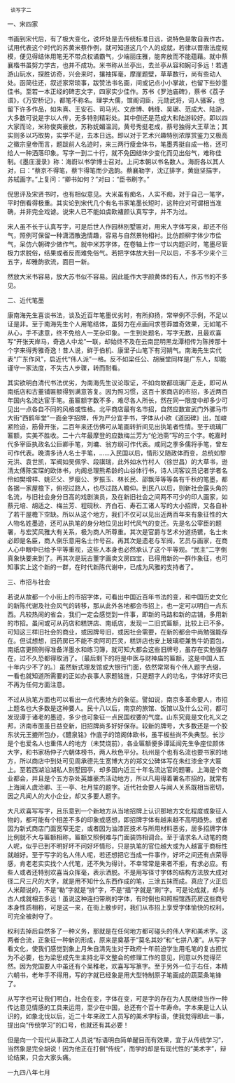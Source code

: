      谈写字二 

   一、宋四家 

   书画到宋代后，有了极大变化，说坏处是去传统标准日远，说特色是敢自我作古。试用代表这个时代的苏黄米蔡作例，就可知道这几个人的成就，若律以晋唐法度规模，便见得结体用笔无不带点权谲霸气，少端丽庄雅，能奔放而不能蕴藉。就中蔡襄楷书虽努力学古，也并不成功。米书称从兰亭出，去兰亭从容和婉可多远！若遇游山玩水，探胜访奇，兴会来时，攘袖挥毫，摩崖题壁，草草数行，尚有些动人处。函简往还，叙述家常琐事，跋赞法书名画，间或记点小小掌故，也留下些妙墨佳书。至若一本正经的碑志文字，四家实少佳作。苏书《罗池庙碑》，蔡书《荔子谱》，《万安桥记》，都笔不称名。理学大儒，馆阁词臣，元勋武将，词人骚客，也留下许多作品，如朱熹、王安石、司马光、文彦博、韩绛、吴琚、范成大、陆游，大多数可说是字以人传，无多特别精彩处。其中倒还是范成大和陆游较好。即以四大家而论，米称俊爽豪放，苏称妩媚温润，黄号秀挺老成，蔡号独得大王草法；其实则多以巧取势，实学不足，去本日远。即以对于艺术兴趣特别浓厚赏鉴力又极高之徽宗皇帝而言，题跋前人名迹时，来三两行瘦金体书，笔墨秀挺自成一格，还可给人一种洒落印象。写字一到二十行，就不免因结体少变化而见出俗气，难称佳制。《墨庄漫录》称：海嶎以书学博士召对。上问本朝以书名数人。海嶎各以其人对，曰：“蔡京不得笔，蔡卞得笔而少逸韵。蔡襄勒字，沈辽排字，黄庭坚描字，苏轼画字。”上复问：“卿书如何？”对曰：“臣书刷字。” 

   倪思评及宋贤书时，也有相似意见。大米虽有痴名，人实不痴，对于自己一笔字，平时倒看得极重。其实论到宋代几个有名书家笔墨长短时，这种应对可谓相当准确，并非完全戏谑。说宋人已不能如虞欧褚颜认真写字，并不为过。

   宋人虽不长于认真写字，可是后世人作园林别墅匾对，用宋人字体写来，却还不俗气，照例可保留一种潇洒散逸情趣，容易与自然景物相衬。比仿颜柳字体少市侩气，呆仿六朝碑少做作气。就中米苏字体，在卷轴上作一寸以内题识时，笔墨尽管极力求脱俗，结果或者反而难免俗气。若把字体放大到一尺以后，不多不少来个三五字，却雅韵欲流，面目一新。

   然放大米书容易，放大苏书似不容易。因此能作大字颜黄体的有人，作苏书的不多见。 

   二、近代笔墨 

   康南海先生喜谈书法，谈及近百年笔墨优劣时，有所抑扬，常举例不示例，不足以证是非。至于南海先生个人用笔结体，虽努力在点画间求苍莽雄奇效果，无如笔不从心，手不逮意，终不免给人一芜杂印象。一生到处题名，写字无数，且最欢喜写“开张天岸马，奇逸人中龙”一联，却始终不及在云南昆明黑龙潭相传为陈抟那十个字来得秀雅奇逸！昔人说，鲜于伯机、康里子山笔下有河朔气。南海先生实代表“广东作风”，启近代“伟人派”一格。反不如梁任公、胡展堂同样是广东人，却能谨守一家法度，不失古人步骤，转而耐看。

   其实欲明白清代书法优劣，为南海先生议论取证，不如向故都琉璃厂走走，即可从南纸店和古董铺匾额得到满意答复。因为照习惯，这百十家商店的市招，多近两百年国内名流达宦手笔。虽匾额字数不多，难尽各人所长，然在同一限度中却多少可见出一点各自不同的风格或性格。北平商店最有名市招，自然应数宣武门外骡马市大街“西鹤年堂”一面金字招牌，传为严分宜手书，字体从小欧《道因碑》出，加峻紧险迫，筋骨开张，二百年来还仿佛可从笔画转折间见出执笔者性情。至于琉璃厂匾额，实美不胜收。二十六年最摩登的应数梅兰芳为“伦池斋”写的三个字。乾嘉时代多宰臣执政名公巨卿手笔，刘墉、翁方纲可作代表。咸同之季多儒将手笔，曾左可作代表。晚清多诗人名士手笔，……入民国以后，情形又随政体而变，总统如黎元洪、袁世凯，军阀如吴佩孚、段祺瑞，此外如水竹村人（徐世昌）的大草书，逊清太傅陈宝琛的欧体书，内阁总理熊希龄的山谷体行书，诗人词客议员记者学者名伶如樊增祥、姚茫父、罗瘿公、罗振玉、林长民、邵飘萍等等各有千秋的笔墨，都各据一家屋檐下，俯视过路人，也尽过路人瞻仰。到民八以后，则新社会露头角的名流，与旧社会身分日高的戏剧演员，及在新旧社会之间两不可少的印人画家，如蔡元培、胡适之、梅兰芳、程砚秋、齐白石、寿石工诸人写的大小招牌，又各自补了若干屋檐下空缺。所以从这个地方，我们不仅可以见出近两百年来有象征性的大人物名姓墨迹，还可从执笔的身分地位见出时代风气的变迁。先是名公宰臣的题署，与宏奖风雅大有关系，极为商人所尊重。其次是官爵与艺术分道扬镳，名士未必即是名臣，商人倒乐意用名士作号召。再其次是遗老与军阀，艺员与画家，在商人心中眼中已给予平等重视，这些人本身也必然承认了这个平等观。“民主”二字倒真象快要来到了。再其次是玩古董字画卖文房四宝，已得用新的一群作象征，也可知事实上这个新的一群，在时代新陈代谢中，已成为风雅的支持者了。

   三、市招与社会 

   若说从故都一个小街上的市招字体，可看出中国近百年书法的变，和中国历史文化的新陈代谢及社会风气的转移，那从此外各地都会市招上，也一定可以明白一点东西。凡较热闹的省会，我们一定会感觉到一件事，即新的马路和新的店铺，多用新的市招。虽间或可从药店和糕饼店、南纸店，发现一二旧式匾额，比较上已不多。可知这三样旧社会的商业，或因牌号旧，或因社会需要，在新的都会中尚勉强能存在。但试想想，旧药房已不能不卖阿司匹灵，糕饼店也安上玻璃柜兼售牛奶面包，南纸店更照例得准备洋墨水和练习簿，就可知大都会这些旧牌号，虽存在实勉强存在，过不久恐都得取消了。（最后剩下的将是中医与财神庙的匾额，这是中国人五十年内少不了的。）虽然新式理发馆或大银行门面，依然常常有个伟人题字点缀，一看也就知道所需要的正如办丧事人家题铭旌，只是题字人的功名，字体好坏实已不再为任何方面注意。

   不过从执笔方面也可以看出一点代表地方的象征。譬如说，南京多革命要人，市招上题名也大多数是这种要人。民十八以后，南京的旅馆、饭馆以及什么公司，都可发现谭于诸老的墨迹，多少也可象征一点民国权要的气度。山东究竟是文化礼义之邦，济南市面虽日益变新，旧招牌尚多好好保存。较新的牌号，大多数还是一个胶东状元王摝所包办，《醴泉铭》作底子的馆阁体欧书，虽平板些尚不失典型。长沙是个也爱名人也重伟人的地方（未焚烧前），各业匾额便多谭延闿先生争座位颜体大字，和书家杨仲子六朝体榜书，两人秋色平分。杭州是个也有名流也要书家的地方，所以商店中到处可见周承德先生宽博大方的郑文公碑体写在朱红漆金字大匾上。至若西湖沿湖私人别墅园亭，却多国内近三十年名流达官的题署。上海是个商业都会，并且是个五方杂处英雄豪杰活动地方，所以凡用得着署名市招的，就常有上海闻人虞洽卿、王一亭、杜月笙的题字。近代社会要人与闻人关系既相当密切，因之凡闻人的大小企业，却又多要人题字。

   大凡欢喜写写字，且乐意到一个新地方从当地招牌上认识那地方文化程度或象征人物的，都可能有个相差不多的印象或感想，即招牌字体有越来越不高明趋势。或者因为新式商店门面宽窄无定，或者因为油漆匠技术与所用材料恶劣，居多招牌字体比例就不大与匾额相称，匾额又照例难与门面装饰相调合。至于请求名人动笔的商人呢，似乎已到不明好坏不问好坏情形，只是执笔的官位越大或为人越富于商标性就越好。至于写字的名人伟人呢，若还想把它当成一件事作，好坏之间还有点荣辱感，肯老老实实找个人代笔，还不失为得计。不幸常常是来者不拒，有求必应。有些人或者还特别欢喜当众挥毫，表示洒脱。不是用写径寸字体的结构方法放大成对径二尺三尺的大字，就是用不知什么东西作成的笔，三涂五抹而成。真应了火正后人米颠说的，不是“勒”字就是“排”字，不是“描”字就是“刷”字。可是论成就，却与古人成就相去多远！虽说这种连扫带刷的字体，有时倒也和照相馆西药房这些商号本身性质相称，可是这一来，在街上散步时，我们从市招上享受字体愉快的权利，可完全被剥夺了。

   权利去掉后自然多了一种义务，那就是在任何地方都可碰头的伟人字和美术字。这两者合流，正象征一种新的形成，原来是奠基于“莫名其妙”和“七拼八凑”。从写字看文化，使我们感觉到象上月朱自清先生对于政府十年前迫学生用毛笔的复古担忧为不必要，也为梁思成先生主持北平文整会的修理工作的意见，同意以外觉得茫然。因为党国要人中虽还有个吴稚老，欢喜写写篆字。至于另外一位于右任，本精六朝书，老年手不得用，写的字就已经象是用大型特制原子笔画成的蔬菜条笔锋了。 

   从写字也可让我们明白，社会在变，字体在变，可是字的存在为人民继续当作一种传达意见情感的工具来运用，至少在中国，总还有个百十年寿命。字本来是让人认识的，如象北伐以后，近二十年来政工人员写的美术字标语，使我觉得即此一事，提出向“传统学习”的口号，也就还有其必要！

   但是向一个现代从事政工人员说“标语明白简单醒目而有效果，宜于从传统学习”，当然象是完全胡说！因为他正在打倒“传统”，而学的却是有现代性的“美术字”，辩论结果，只会大家头痛。

   一九四八年七月 

